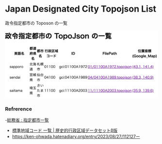 Japan Designated City Topojson List
===============

政令指定都市の Toposon の一覧

![designated city](https://github.com/ohwada/World_Countries/blob/main/geojson/japan_designated_city_topojson_list/screenshots/designated_cities_topojson_catalog.png)

### Refrerence

-[総務省 : 指定都市一覧](https://www.soumu.go.jp/main_sosiki/jichi_gyousei/bunken/shitei_toshi-ichiran.html)
- [標準地域コード 一覧 | 歴史的行政区域データセットβ版](https://geoshape.ex.nii.ac.jp/city/code/)
- https://ken-ohwada.hatenadiary.org/entry/2023/08/27/112127ー